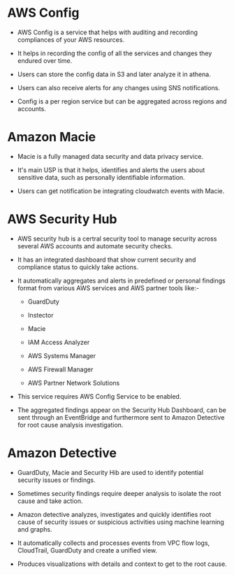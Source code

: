 # AWS Config

- AWS Config is a service that helps with auditing and recording compliances of your AWS resources.

- It helps in recording the config of all the services and changes they endured over time.

- Users can store the config data in S3 and later analyze it in athena.

- Users can also receive alerts for any changes using SNS notifications.

- Config is a per region service but can be aggregated across regions and accounts.

# Amazon Macie

- Macie is a fully managed data security and data privacy service.

- It's main USP is that it helps, identifies and alerts the users about sensitive data, such as personally identifiable information.

- Users can get notification be integrating cloudwatch events with Macie.

# AWS Security Hub

- AWS security hub is a certral security tool to manage security across several AWS accounts and automate security checks.

- It has an integrated dashboard that show current security and compliance status to quickly take actions.

- It automatically aggregates and alerts in predefined or personal findings format from various AWS services and AWS partner tools like:-
  
  - GuardDuty
  
  - Instector
  
  - Macie
  
  - IAM Access Analyzer
  
  - AWS Systems Manager
  
  - AWS Firewall Manager
  
  - AWS Partner Network Solutions

- This service requires AWS Config Service to be enabled.

- The aggregated findings appear on the Security Hub Dashboard, can be sent through an EventBridge and furthermore sent to Amazon Detective for root cause analysis investigation.

# Amazon Detective

- GuardDuty, Macie and Security Hib are used to identify potential security issues or findings.

- Sometimes security findings require deeper analysis to isolate the root cause and take action.

- Amazon detective analyzes, investigates and quickly identifies root cause of security issues or suspicious activities using machine learning and graphs.

- It automatically collects and processes events from VPC flow logs, CloudTrail, GuardDuty and create a unified view.

- Produces visualizations with details and context to get to the root cause.


